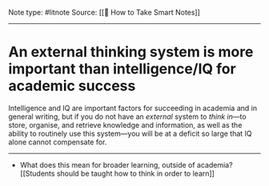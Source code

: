 Note type: #litnote
Source: [[📖 How to Take Smart Notes]]

---
# An external thinking system is more important than intelligence/IQ for academic success
Intelligence and IQ are important factors for succeeding in academia and in general writing, but if you do not have an *external* system to *think in*—to store, organise, and retrieve knowledge and information, as well as the ability to routinely use this system—you will be at a deficit so large that IQ alone cannot compensate for.

---
- What does this mean for broader learning, outside of academia? [[Students should be taught how to think in order to learn]]